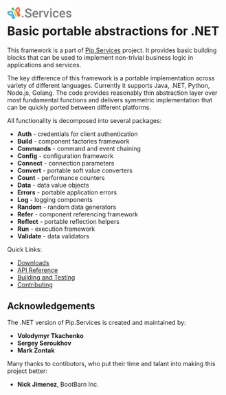 # <img src="https://github.com/pip-services/pip-services/raw/master/design/Logo.png" alt="Pip.Services Logo" style="max-width:30%"> <br/> Basic portable abstractions for .NET

This framework is a part of [Pip.Services](https://github.com/pip-services/pip-services) project.
It provides basic building blocks that can be used to implement non-trivial business logic in applications and services.

The key difference of this framework is a portable implementation across variety of different languages. 
Currently it supports Java, .NET, Python, Node.js, Golang. The code provides reasonably thin abstraction layer 
over most fundamental functions and delivers symmetric implementation that can be quickly ported between different platforms.

All functionality is decomposed into several packages:

- **Auth** - credentials for client authentication
- **Build** - component factories framework
- **Commands** - command and event chaining
- **Config** - configuration framework
- **Connect** - connection parameters
- **Convert** - portable soft value converters
- **Count** - performance counters
- **Data** - data value objects
- **Errors** - portable application errors
- **Log** - logging components
- **Random** - random data generators
- **Refer** - component referencing framework
- **Reflect** - portable reflection helpers
- **Run** - execution framework
- **Validate** - data validators

Quick Links:

* [Downloads](https://github.com/pip-services/pip-services-commons-dotnet/blob/master/doc/Downloads.md)
* [API Reference](http://htmlpreview.github.io/?https://github.com/pip-services/pip-services-commons-dotnet/blob/master/doc/api/index.html)
* [Building and Testing](https://github.com/pip-services/pip-services-commons-dotnet/blob/master/doc/Development.md)
* [Contributing](https://github.com/pip-services/pip-services-commons-dotnet/blob/master/doc/Development.md/#contrib)

## Acknowledgements

The .NET version of Pip.Services is created and maintained by:
- **Volodymyr Tkachenko**
- **Sergey Seroukhov**
- **Mark Zontak**

Many thanks to contibutors, who put their time and talant into making this project better:
- **Nick Jimenez**, BootBarn Inc.